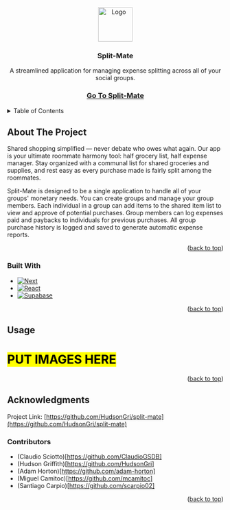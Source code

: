 <a name="readme-top"></a>


<!-- PROJECT LOGO -->
<br />
<div align="center">
  <a href="https://github.com/github_username/repo_name">
    <img src="app/favicon.ico" alt="Logo" width="80" height="80">
  </a>

<h3 align="center">Split-Mate</h3>

  <p align="center">
    A streamlined application for managing expense splitting across all of your social groups.
    <br />
    <h3><a href="https://split-mate-mu.vercel.app/">Go To Split-Mate</a></h3>
  </p>
</div>



<!-- TABLE OF CONTENTS -->
<details>
  <summary>Table of Contents</summary>
  <ol>
    <li>
      <a href="#about-the-project">About The Project</a>
      <ul>
        <li><a href="#built-with">Built With</a></li>
      </ul>
    </li>
    <li><a href="#usage">Usage</a></li>
    <li><a href="#acknowledgments">Acknowledgments</a></li>
  </ol>
</details>

<!-- ABOUT THE PROJECT -->
## About The Project
Shared shopping simplified — never debate who owes what again. Our app is your ultimate roommate harmony tool: half grocery list, half expense manager. Stay organized with a communal list for shared groceries and supplies, and rest easy as every purchase made is fairly split among the roommates.

Split-Mate is designed to be a single application to handle all of your groups' monetary needs.
You can create groups and manage your group members.
Each individual in a group can add items to the shared item list to view and approve of potential purchases.
Group members can log expenses paid and paybacks to individuals for previous purchases.
All group purchase history is logged and saved to generate automatic expense reports.

<p align="right">(<a href="#readme-top">back to top</a>)</p>

### Built With

* [![Next][Next.js]][Next-url]
* [![React][React.js]][React-url]
* [![Supabase][Supabase]][Supabase-url]

<p align="right">(<a href="#readme-top">back to top</a>)</p>

<!-- USAGE EXAMPLES -->
## Usage

<h1><mark>PUT IMAGES HERE</mark></h1>

<p align="right">(<a href="#readme-top">back to top</a>)</p>

<!-- ACKNOWLEDGMENTS -->
## Acknowledgments
Project Link: [https://github.com/HudsonGri/split-mate](https://github.com/HudsonGri/split-mate)

### Contributors
* (Claudio Sciotto)[https://github.com/ClaudioGSDB]
* (Hudson Griffith)[https://github.com/HudsonGri]
* (Adam Horton)[https://github.com/adam-horton]
* (Miguel Camitoc)[https://github.com/mcamitoc]
* (Santiago Carpio)[https://github.com/scarpio02]

<p align="right">(<a href="#readme-top">back to top</a>)</p>

<!-- MARKDOWN LINKS & IMAGES -->
[Next.js]: https://img.shields.io/badge/next.js-000000?style=for-the-badge&logo=nextdotjs&logoColor=white
[Next-url]: https://nextjs.org/
[React.js]: https://img.shields.io/badge/React-20232A?style=for-the-badge&logo=react&logoColor=61DAFB
[React-url]: https://reactjs.org/
[Supabase]: https://shields.io/badge/supabase-black?logo=supabase&style=for-the-badge
[Supabase-url]: https://supabase.com/
